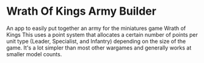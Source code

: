 # Wrath Of Kings Army Builder
An app to easily put together an army for the miniatures game Wrath of Kings
This uses a point system that allocates a certain number of points per unit type (Leader, Specialist, and Infantry) depending on the size of the game.  It's a lot simpler than most other wargames and generally works at smaller model counts.
